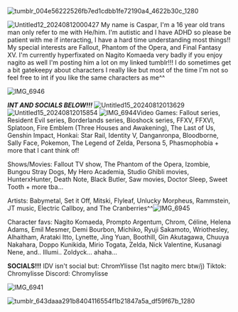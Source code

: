 
![tumblr_004e56222526fb7ed1cdbb1fe72190a4_4622b30c_1280](https://github.com/user-attachments/assets/121558f4-dc9c-4596-be95-d66f95a646bc)

![Untitled12_20240812000427](https://github.com/user-attachments/assets/726c10c0-ffbe-4366-a1a1-c056a1c33a86)
My name is Caspar, I'm a 16 year old trans man only refer to me with He/him. I'm autistic and I have ADHD so please be patient with me if interacting, I have a hard time understanding most things!! My special interests are Fallout, Phantom of the Opera, and Final Fantasy XV. I'm currently hyperfixated on Nagito Komaeda very badly if you enjoy nagito as well I'm posting him a lot on my linked tumblr!!! I do sometimes get a bit gatekeepy about characters I really like but most of the time I'm not so feel free to int if you like the same characters as me^^

![IMG_6946](https://github.com/user-attachments/assets/1d1fa4f0-e639-4e1b-b902-008ead2c5121)

***INT AND SOCIALS BELOW!!!***
![Untitled15_20240812013629](https://github.com/user-attachments/assets/cc6e1004-f51a-4091-9177-122029358f76)
![Untitled15_20240812015854](https://github.com/user-attachments/assets/95f17f80-79f6-4d3a-974c-766beae1fa1b)
![IMG_6944](https://github.com/user-attachments/assets/0193c1be-fc4f-47c0-9422-bb052e68b388)Video Games: Fallout series, Resident Evil series, Borderlands series, Bioshock series, FFXV, FFXVI, Splatoon, Fire Emblem (Three Houses and Awakening), The Last of Us, Genshin Impact, Honkai: Star Rail, Identity V, Danganronpa, Bloodborne, Sally Face, Pokemon, The Legend of Zelda, Persona 5, Phasmophobia + more that I cant think of!

Shows/Movies: Fallout TV show, The Phantom of the Opera, Izombie, Bungou Stray Dogs, My Hero Academia, Studio Ghibli movies, HunterxHunter, Death Note, Black Butler, Saw movies, Doctor Sleep, Sweet Tooth + more tba...

Artists: Babymetal, Set it Off, Mitski, Flyleaf, Unlucky Morpheus, Rammstein, JT music, Electric Callboy, and The Cranberries^^![IMG_6945](https://github.com/user-attachments/assets/3554f127-b154-4b63-bdc9-eba934e74da9)

Character favs: Nagito Komaeda, Prompto Argentum, Chrom, Céline, Helena Adams, Emil Mesmer, Demi Bourbon, Michiko, Ryuji Sakamoto, Wriothesley, Alhaitham, Arataki Itto, Lynette, Jing Yuan, Boothill, Gin Akutagawa, Chuuya Nakahara, Doppo Kunikida, Mirio Togata, Zelda, Nick Valentine, Kusanagi Nene, and.. Illumi.. Zoldyck... ahaha...

**SOCIALS!!!**
IDV isn't social but: ChromYlisse (1st nagito merc btw/j) 
 Tiktok: ChromyIisse
 Discord: Chromylisse

![IMG_6941](https://github.com/user-attachments/assets/098e6f97-ee08-488d-b2a0-c3170a5d2c9c) 

![tumblr_643daaa291b8404116554f1b21847a5a_df59f67b_1280](https://github.com/user-attachments/assets/312f9cef-9ba2-4142-a782-39f7a4917551)

